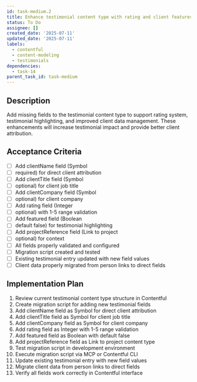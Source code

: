 ```yaml
---
id: task-medium.2
title: Enhance testimonial content type with rating and client features
status: To Do
assignee: []
created_date: '2025-07-11'
updated_date: '2025-07-11'
labels:
  - contentful
  - content-modeling
  - testimonials
dependencies:
  - task-14
parent_task_id: task-medium
---
```


## Description

Add missing fields to the testimonial content type to support rating system, testimonial highlighting, and improved client data management. These enhancements will increase testimonial impact and provide better client attribution.

## Acceptance Criteria

- [ ] Add clientName field (Symbol
- [ ] required) for direct client attribution
- [ ] Add clientTitle field (Symbol
- [ ] optional) for client job title
- [ ] Add clientCompany field (Symbol
- [ ] optional) for client company
- [ ] Add rating field (Integer
- [ ] optional) with 1-5 range validation
- [ ] Add featured field (Boolean
- [ ] default false) for testimonial highlighting
- [ ] Add projectReference field (Link to project
- [ ] optional) for context
- [ ] All fields properly validated and configured
- [ ] Migration script created and tested
- [ ] Existing testimonial entry updated with new field values
- [ ] Client data properly migrated from person links to direct fields

## Implementation Plan

1. Review current testimonial content type structure in Contentful
2. Create migration script for adding new testimonial fields
3. Add clientName field as Symbol for direct client attribution
4. Add clientTitle field as Symbol for client job title
5. Add clientCompany field as Symbol for client company
6. Add rating field as Integer with 1-5 range validation
7. Add featured field as Boolean with default false
8. Add projectReference field as Link to project content type
9. Test migration script in development environment
10. Execute migration script via MCP or Contentful CLI
11. Update existing testimonial entry with new field values
12. Migrate client data from person links to direct fields
13. Verify all fields work correctly in Contentful interface

